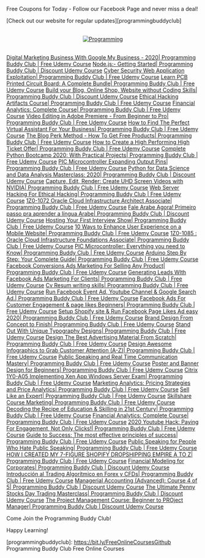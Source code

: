 Free Coupons for Today - Follow our Facebook Page and never miss a deal!

[Check out our website for regular updates][programmingbuddyclub]

<p align=center>
  <br>
  <a href=https://bit.ly/FreeOnlineCoursesGithub target=_blank title=Programming Buddy Club Free Online Courses>
    <img src=https://i.imgur.com/aE2TLHF.png alt=Programming Buddy Club Free Online Courses>
  </a>
  <br>
  <br>
</p>

[Digital Marketing Business With Google My Business - 2020| Programming Buddy Club | Free Udemy Course](https://www.programmingbuddy.club/2020/06/digital-marketing-business-with-google.html)
[Node.js:- Getting Started| Programming Buddy Club | Discount Udemy Course](https://www.programmingbuddy.club/2020/06/nodejs-getting-started-programming.html)
[Cyber Security Web Application Exploitation| Programming Buddy Club | Free Udemy Course](https://www.programmingbuddy.club/2020/06/cyber-security-web-application.html)
[Learn PCB Printed Circuit Board: A Complete Bundle| Programming Buddy Club | Free Udemy Course](https://www.programmingbuddy.club/2020/06/learn-pcb-printed-circuit-board.html)
[Build your Blog, Online Shop, Website without Coding Skills| Programming Buddy Club | Discount Udemy Course](https://www.programmingbuddy.club/2020/06/build-your-blog-online-shop-website.html)
[Ethical Hacking Artifacts Course| Programming Buddy Club | Free Udemy Course](https://www.programmingbuddy.club/2020/06/ethical-hacking-artifacts-course.html)
[Financial Analytics: Complete Course| Programming Buddy Club | Free Udemy Course](https://www.programmingbuddy.club/2020/06/financial-analytics-complete-course_30.html)
[Video Editing in Adobe Premiere - From Beginner to Pro| Programming Buddy Club | Free Udemy Course](https://www.programmingbuddy.club/2020/06/video-editing-in-adobe-premiere-from.html)
[How to Find The Perfect Virtual Assistant For Your Business| Programming Buddy Club | Free Udemy Course](https://www.programmingbuddy.club/2020/06/how-to-find-perfect-virtual-assistant.html)
[The Blog Perk Method - How To Get Free Products| Programming Buddy Club | Free Udemy Course](https://www.programmingbuddy.club/2020/03/the-blog-perk-method-how-to-get-free.html)
[How to Create a High Performing High Ticket Offer| Programming Buddy Club | Free Udemy Course](https://www.programmingbuddy.club/2020/06/how-to-create-high-performing-high.html)
[Complete Python Bootcamp 2020: With Practical Projects| Programming Buddy Club | Free Udemy Course](https://www.programmingbuddy.club/2020/06/complete-python-bootcamp-2020-with.html)
[PIC Microcontroller Expanding Output Pins| Programming Buddy Club | Free Udemy Course](https://www.programmingbuddy.club/2020/06/pic-microcontroller-expanding-output.html)
[Python for Data Science and Data Analysis Masterclass: 2020| Programming Buddy Club | Discount Udemy Course](https://www.programmingbuddy.club/2020/06/python-for-data-science-and-data.html)
[Capture, Edit, Render: Create UHD Screen Videos with NVIDIA| Programming Buddy Club | Free Udemy Course](https://www.programmingbuddy.club/2020/06/capture-edit-render-create-uhd-screen.html)
[Web Server Hacking For Ethical Hacking| Programming Buddy Club | Free Udemy Course](https://www.programmingbuddy.club/2020/06/web-server-hacking-for-ethical-hacking.html)
[1Z0-1072 Oracle Cloud Infrastructure Architect Associate| Programming Buddy Club | Free Udemy Course](https://www.programmingbuddy.club/2020/06/1z0-1072-oracle-cloud-infrastructure.html)
[Fale Arabe Agora! Primeiro passo pra aprender a língua Arabe| Programming Buddy Club | Discount Udemy Course](https://www.programmingbuddy.club/2020/06/fale-arabe-agora-primeiro-passo-pra.html)
[Hosting Your First Interview Show| Programming Buddy Club | Free Udemy Course](https://www.programmingbuddy.club/2020/06/hosting-your-first-interview-show.html)
[10 Ways to Enhance User Experience on a Mobile Website| Programming Buddy Club | Free Udemy Course](https://www.programmingbuddy.club/2020/06/10-ways-to-enhance-user-experience-on.html)
[1Z0-1085 : Oracle Cloud Infrastructure Foundations Associate| Programming Buddy Club | Free Udemy Course](https://www.programmingbuddy.club/2020/06/1z0-1085-oracle-cloud-infrastructure.html)
[PIC Microcontroller: Everything you need to Know| Programming Buddy Club | Free Udemy Course](https://www.programmingbuddy.club/2020/06/pic-microcontroller-everything-you-need.html)
[Arduino Step By Step: Your Complete Guide| Programming Buddy Club | Free Udemy Course](https://www.programmingbuddy.club/2020/06/arduino-step-by-step-your-complete_30.html)
[Facebook Conversions Ads Marketing For Selling Any Product| Programming Buddy Club | Free Udemy Course](https://www.programmingbuddy.club/2020/04/facebook-ads-for-dropshipping-ecommerce.html)
[Generating Leads WIth Facebook Ads Marketing For Clients| Programming Buddy Club | Free Udemy Course](https://www.programmingbuddy.club/2020/01/facebook-ads-for-lead-generation-easy.html)
[Cv
Resum
writing skills| Programming Buddy Club | Free Udemy Course](https://www.programmingbuddy.club/2020/06/cv-resume-writing-skills-programming.html)
[Run Facebook Event Ad, Youtube Channel & Google Search Ad.| Programming Buddy Club | Free Udemy Course](https://www.programmingbuddy.club/2020/01/start-vlogging-youtube-channel-edit.html)
[Facebook Ads For Customer Engagement & page likes Beginners| Programming Buddy Club | Free Udemy Course](https://www.programmingbuddy.club/2020/04/grow-fan-page-with-facebook-marketing.html)
[Setup Shopify site & Run Facebook Page Likes Ad easy 2020| Programming Buddy Club | Free Udemy Course](https://www.programmingbuddy.club/2020/04/build-shopify-website-run-facebook-page.html)
[Brand Design From Concept to Finish| Programming Buddy Club | Free Udemy Course](https://www.programmingbuddy.club/2019/12/brand-design-from-concept-to-finish.html)
[Stand Out With Unique Typography Designs| Programming Buddy Club | Free Udemy Course](https://www.programmingbuddy.club/2020/02/stand-out-with-unique-typography.html)
[Design The Best Advertising Material From Scratch| Programming Buddy Club | Free Udemy Course](https://www.programmingbuddy.club/2020/01/design-best-advertising-material-from.html)
[Design Awesome Infographics to Grab Customer Attention (A-Z)| Programming Buddy Club | Free Udemy Course](https://www.programmingbuddy.club/2019/12/design-awesome-infographics-to-grab.html)
[Public Speaking and Real Time Communication Mastery| Programming Buddy Club | Free Udemy Course](https://www.programmingbuddy.club/2020/01/public-speaking-and-real-time.html)
[Poster and Banner Design for Beginners| Programming Buddy Club | Free Udemy Course](https://www.programmingbuddy.club/2020/01/design-holiday-posters-and-banners.html)
[Citrix 1Y0-A05 Implementing Xen App Windows Server Exam| Programming Buddy Club | Free Udemy Course](https://www.programmingbuddy.club/2020/06/citrix-1y0-a05-implementing-xen-app.html)
[Marketing Analytics: Pricing Strategies and Price Analytics| Programming Buddy Club | Free Udemy Course](https://www.programmingbuddy.club/2020/03/marketing-analytics-pricing-strategies.html)
[Sell Like an Expert| Programming Buddy Club | Free Udemy Course](https://www.programmingbuddy.club/2020/03/sell-like-expert-programming-buddy-club.html)
[Skillshare Course Marketing| Programming Buddy Club | Free Udemy Course](https://www.programmingbuddy.club/2020/02/skillshare-course-marketing-programming.html)
[Decoding the Recipe of Education & Skilling in 21st Century| Programming Buddy Club | Free Udemy Course](https://www.programmingbuddy.club/2020/05/decoding-recipe-of-education-skilling.html)
[Financial Analytics: Complete Course| Programming Buddy Club | Free Udemy Course](https://www.programmingbuddy.club/2020/06/financial-analytics-complete-course.html)
[2020 Youtube Hack: Paying For Engagement, Not Only Clicks!| Programming Buddy Club | Free Udemy Course](https://www.programmingbuddy.club/2020/05/2020-youtube-hack-paying-for-engagement.html)
[Guide to Success: The most effective principles of success| Programming Buddy Club | Free Udemy Course](https://www.programmingbuddy.club/2020/05/guide-to-success-most-effective.html)
[Public Speaking for People Who Hate Public Speaking| Programming Buddy Club | Free Udemy Course](https://www.programmingbuddy.club/2020/06/public-speaking-for-people-who-hate.html)
[HOW I CREATED MY 7-FIGURE SHOPIFY DROPSHIPPING EMPIRE A TO Z| Programming Buddy Club | Free Udemy Course](https://www.programmingbuddy.club/2020/05/how-i-created-my-7-figure-shopify.html)
[Financial Modeling for Corporates| Programming Buddy Club | Discount Udemy Course](https://www.programmingbuddy.club/2020/06/financial-modeling-for-corporates.html)
[Introducción al Trading Algorítmico en Forex y CFDs| Programming Buddy Club | Free Udemy Course](https://www.programmingbuddy.club/2020/06/introduccion-al-trading-algoritmico-en.html)
[Managerial Accounting (Advanced): Course 4 of 5| Programming Buddy Club | Discount Udemy Course](https://www.programmingbuddy.club/2020/06/managerial-accounting-advanced-course-4.html)
[The Ultimate Penny Stocks Day Trading Masterclass| Programming Buddy Club | Discount Udemy Course](https://www.programmingbuddy.club/2020/06/the-ultimate-penny-stocks-day-trading.html)
[The Project Management Course: Beginner to PROject Manager| Programming Buddy Club | Discount Udemy Course](https://www.programmingbuddy.club/2020/05/the-project-management-course-beginner.html)

Come Join the Programming Buddy Club!

Happy Learning!

[programmingbuddyclub]: https://bit.ly/FreeOnlineCoursesGithub Programming Buddy Club Free Online Courses
